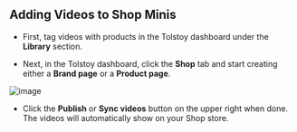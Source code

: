 ## Adding Videos to Shop Minis

- First, tag videos with products in the Tolstoy dashboard under the **Library** section.
  
- Next, in the Tolstoy dashboard, click the **Shop** tab and start creating either a **Brand page** or a **Product page**.
  
![image](https://github.com/user-attachments/assets/2855b5d0-9ea2-4cda-967e-30a7d87a8f93)

- Click the **Publish** or **Sync videos** button on the upper right when done. The videos will automatically show on your Shop store.

